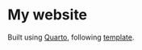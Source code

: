 # My website

Built using [Quarto](https://quarto.org/docs/websites/), following [template](https://github.com/grantmcdermott/grantmcdermott.github.io/tree/main).
